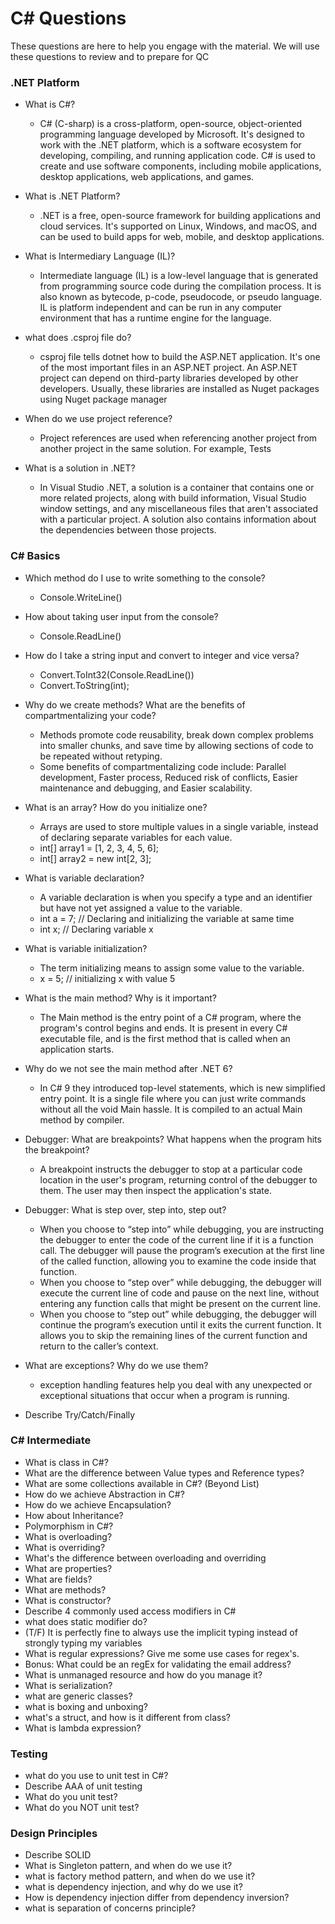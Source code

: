 # C# Questions
These questions are here to help you engage with the material. We will use these questions to review and to prepare for QC
### .NET Platform
- What is C#?
    - C# (C-sharp) is a cross-platform, open-source, object-oriented programming language developed by Microsoft. It's designed to work with the .NET platform, which is a software ecosystem for developing, compiling, and running application code. C# is used to create and use software components, including mobile applications, desktop applications, web applications, and games.

- What is .NET Platform?
    - .NET is a free, open-source framework for building applications and cloud services. It's supported on Linux, Windows, and macOS, and can be used to build apps for web, mobile, and desktop applications.

- What is Intermediary Language (IL)?
    - Intermediate language (IL) is a low-level language that is generated from programming source code during the compilation process. It is also known as bytecode, p-code, pseudocode, or pseudo language. IL is platform independent and can be run in any computer environment that has a runtime engine for the language. 

- what does .csproj file do?
    - csproj file tells dotnet how to build the ASP.NET application. It's one of the most important files in an ASP.NET project. An ASP.NET project can depend on third-party libraries developed by other developers. Usually, these libraries are installed as Nuget packages using Nuget package manager

- When do we use project reference?
    - Project references are used when referencing another project from another project in the same solution. For example, Tests

- What is a solution in .NET?
    - In Visual Studio .NET, a solution is a container that contains one or more related projects, along with build information, Visual Studio window settings, and any miscellaneous files that aren't associated with a particular project. A solution also contains information about the dependencies between those projects. 

### C# Basics
- Which method do I use to write something to the console?
    - Console.WriteLine()

- How about taking user input from the console?
    - Console.ReadLine()

- How do I take a string input and convert to integer and vice versa?
    - Convert.ToInt32(Console.ReadLine())
    - Convert.ToString(int);

- Why do we create methods? What are the benefits of compartmentalizing your code?
    - Methods promote code reusability, break down complex problems into smaller chunks, and save time by allowing sections of code to be repeated without retyping.
    - Some benefits of compartmentalizing code include: Parallel development, Faster process, Reduced risk of conflicts, Easier maintenance and debugging, and Easier scalability.

- What is an array? How do you initialize one?
    - Arrays are used to store multiple values in a single variable, instead of declaring separate variables for each value.
    - int[] array1 = [1, 2, 3, 4, 5, 6];
    - int[] array2 = new int[2, 3];

- What is variable declaration?
    - A variable declaration is when you specify a type and an identifier but have not yet assigned a value to the variable.
    - int a = 7; // Declaring and initializing the variable at same time
    - int x; // Declaring variable x

- What is variable initialization?
    - The term initializing means to assign some value to the variable.
    - x = 5; // initializing x with value 5

- What is the main method? Why is it important?
    - The Main method is the entry point of a C# program, where the program's control begins and ends. It is present in every C# executable file, and is the first method that is called when an application starts. 

- Why do we not see the main method after .NET 6?
    - In C# 9 they introduced top-level statements, which is new simplified entry point. It is a single file where you can just write commands without all the void Main hassle. It is compiled to an actual Main method by compiler.

- Debugger: What are breakpoints? What happens when the program hits the breakpoint?
    - A breakpoint instructs the debugger to stop at a particular code location in the user's program, returning control of the debugger to them. The user may then inspect the application's state.

- Debugger: What is step over, step into, step out?
    - When you choose to “step into” while debugging, you are instructing the debugger to enter the code of the current line if it is a function call. The debugger will pause the program’s execution at the first line of the called function, allowing you to examine the code inside that function.
    - When you choose to “step over” while debugging, the debugger will execute the current line of code and pause on the next line, without entering any function calls that might be present on the current line.
    - When you choose to “step out” while debugging, the debugger will continue the program’s execution until it exits the current function. It allows you to skip the remaining lines of the current function and return to the caller’s context.

- What are exceptions? Why do we use them?
    - exception handling features help you deal with any unexpected or exceptional situations that occur when a program is running.
    
- Describe Try/Catch/Finally

### C# Intermediate
- What is class in C#?
- What are the difference between Value types and Reference types?
- What are some collections available in C#? (Beyond List)
- How do we achieve Abstraction in C#?
- How do we achieve Encapsulation?
- How about Inheritance?
- Polymorphism in C#?
- What is overloading?
- What is overriding?
- What's the difference between overloading and overriding
- What are properties?
- What are fields?
- What are methods?
- What is constructor?
- Describe 4 commonly used access modifiers in C#
- what does static modifier do?
- (T/F) It is perfectly fine to always use the implicit typing instead of strongly typing my variables
- What is regular expressions? Give me some use cases for regex's.
- Bonus: What could be an regEx for validating the email address?
- What is unmanaged resource and how do you manage it?
- What is serialization?
- what are generic classes?
- what is boxing  and unboxing?
- what's a struct, and how is it different from class?
- What is lambda expression?
### Testing
- what do you use to unit test in C#?
- Describe AAA of unit testing
- What do you unit test?
- What do you NOT unit test?
### Design Principles
- Describe SOLID
- What is Singleton pattern, and when do we use it?
- what is factory method pattern, and when do we use it?
- what is dependency injection, and why do we use it?
- How is dependency injection differ from dependency inversion?
- what is separation of concerns principle?